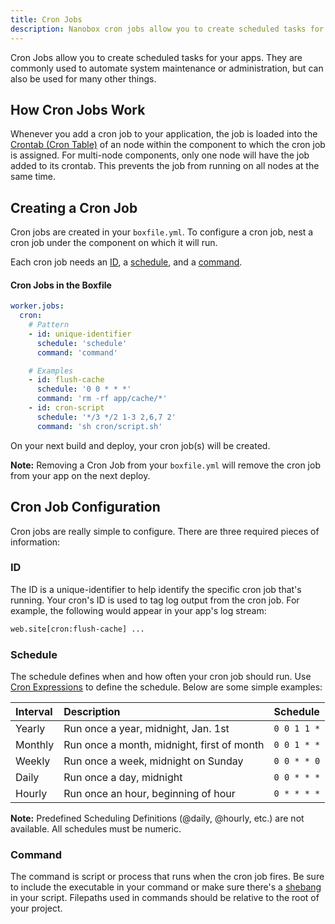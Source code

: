 ```yaml
---
title: Cron Jobs
description: Nanobox cron jobs allow you to create scheduled tasks for your apps for things like automated backups, system maintenance, etc.
---
```


Cron Jobs allow you to create scheduled tasks for your apps. They are commonly used to automate system maintenance or administration, but can also be used for many other things.

## How Cron Jobs Work

Whenever you add a cron job to your application, the job is loaded into the [Crontab (Cron Table)](http://www.adminschoice.com/crontab-quick-reference) of an node within the component to which the cron job is assigned. For multi-node components, only one node will have the job added to its crontab. This prevents the job from running on all nodes at the same time.

## Creating a Cron Job

Cron jobs are created in your `boxfile.yml`. To configure a cron job, nest a cron job under the component on which it will run.

Each cron job needs an [ID](#id), a [schedule](#schedule), and a [command](#command).

#### Cron Jobs in the Boxfile
```yaml
worker.jobs:
  cron:
    # Pattern
    - id: unique-identifier
      schedule: 'schedule'
      command: 'command'

    # Examples
    - id: flush-cache
      schedule: '0 0 * * *'
      command: 'rm -rf app/cache/*'
    - id: cron-script
      schedule: '*/3 */2 1-3 2,6,7 2'
      command: 'sh cron/script.sh'
```

On your next build and deploy, your cron job(s) will be created.

**Note:** Removing a Cron Job from your `boxfile.yml` will remove the cron job from your app on the next deploy.

## Cron Job Configuration
Cron jobs are really simple to configure. There are three required pieces of information:

### ID
The ID is a unique-identifier to help identify the specific cron job that's running. Your cron's ID is used to tag log output from the cron job. For example, the following would appear in your app's log stream:

```txt
web.site[cron:flush-cache] ...
```

### Schedule
The schedule defines when and how often your cron job should run. Use [Cron Expressions](http://en.wikipedia.org/wiki/Cron#Configuration_file) to define the schedule. Below are some simple examples:

| Interval | Description                                | Schedule    |
|:---------|:-------------------------------------------|:------------|
| Yearly   | Run once a year, midnight, Jan. 1st        | `0 0 1 1 *` |
| Monthly  | Run once a month, midnight, first of month | `0 0 1 * *` |
| Weekly   | Run once a week, midnight on Sunday        | `0 0 * * 0` |
| Daily    | Run once a day, midnight                   | `0 0 * * *` |
| Hourly   | Run once an hour, beginning of hour        | `0 * * * *` |

**Note:** Predefined Scheduling Definitions (@daily, @hourly, etc.) are not available. All schedules must be numeric.

### Command
The command is script or process that runs when the cron job fires. Be sure to include the executable in your command or make sure there's a [shebang](http://en.wikipedia.org/wiki/Shebang_(Unix)) in your script. Filepaths used in commands should be relative to the root of your project.

